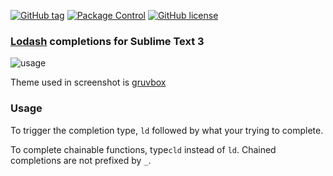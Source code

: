 <p>
  <a href="https://github.com/Briles/lodash-completions/tags"><img src="https://img.shields.io/github/tag/Briles/lodash-completions.svg?style=flat-square" alt="GitHub tag"></a>
  <a href="https://packagecontrol.io/packages/Lodash%20Completions"><img src="https://img.shields.io/packagecontrol/dt/Lodash%20Completions.svg?style=flat-square" alt="Package Control"></a>
  <a href="https://github.com/Briles/lodash-completions/blob/master/LICENSE"><img src="https://img.shields.io/github/license/Briles/lodash-completions.svg?style=flat-square" alt="GitHub license"></a>
</p>

### [Lodash](https://lodash.com/) completions for Sublime Text 3

![usage](http://i.imgur.com/wxMNRXe.gif)

Theme used in screenshot is [gruvbox](https://packagecontrol.io/packages/gruvbox)


### Usage

To trigger the completion type, `ld` followed by what your trying to complete.

To complete chainable functions, type`cld` instead of `ld`. Chained completions are not prefixed by `_`.
